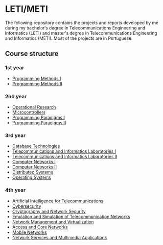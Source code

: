 # LETI/METI

The following repository contains the projects and reports developed by me during my bachelor's degree 
in Telecommunications Engineering and Informatics (LETI) and master's degree in Telecommunications Engineering 
and Informatics (METI). Most of the projects are in Portuguese.

## Course structure
### 1st year
* [Programming Methods I](https://github.com/tiago19fp/LETI-METI/tree/main/1_ano/MP1)
* [Programming Methods II](https://github.com/tiago19fp/LETI-METI/tree/main/1_ano/MP2)
### 2nd year
* [Operational Research](https://github.com/tiago19fp/LETI-METI/tree/main/2_ano/IO)
* [Microcontrollers](https://github.com/tiago19fp/LETI-METI/tree/main/2_ano/Microcontroladores)
* [Programming Paradigms I](https://github.com/tiago19fp/LETI-METI/tree/main/2_ano/PP1)
* [Programming Paradigms II](https://github.com/tiago19fp/LETI-METI/tree/main/2_ano/PP2)
### 3rd year
* [Database Technologies](https://github.com/tiago19fp/LETI-METI/tree/main/3_ano/BD)
* [Telecommunications and Informatics Laboratories I](https://github.com/tiago19fp/LETI-METI/tree/main/3_ano/LTI1)
* [Telecommunications and Informatics Laboratories II](https://github.com/tiago19fp/LETI-METI/tree/main/3_ano/LTI2)
* [Computer Networks I](https://github.com/tiago19fp/LETI-METI/tree/main/3_ano/Redes1)
* [Computer Networks II](https://github.com/tiago19fp/LETI-METI/tree/main/3_ano/Redes2)
* [Distributed Systems](https://github.com/tiago19fp/LETI-METI/tree/main/3_ano/SD)
* [Operating Systems](https://github.com/tiago19fp/LETI-METI/tree/main/3_ano/SO)
### 4th year
* [Artificial Intelligence for Telecommunications](https://github.com/tiago19fp/LETI-METI/tree/main/4_ano/AI)
* [Cybersecurity](https://github.com/tiago19fp/LETI-METI/tree/main/4_ano/CiBER)
* [Cryptography and Network Security](https://github.com/tiago19fp/LETI-METI/tree/main/4_ano/CRIPTO)
* [Emulation and Simulation of Telecommunication Networks](https://github.com/tiago19fp/LETI-METI/tree/main/4_ano/ESRT)
* [Network Management and Virtualization](https://github.com/tiago19fp/LETI-METI/tree/main/4_ano/GVR)
* [Access and Core Networks](https://github.com/tiago19fp/LETI-METI/tree/main/4_ano/RAN)
* [Mobile Networks](https://github.com/tiago19fp/LETI-METI/tree/main/4_ano/RM)
* [Network Services and Multimedia Applications](https://github.com/tiago19fp/LETI-METI/tree/main/4_ano/SRAM)
